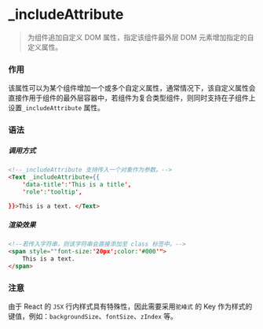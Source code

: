 # _includeAttribute
> 为组件追加自定义 DOM 属性，指定该组件最外层 DOM 元素增加指定的自定义属性。

### 作用
该属性可以为某个组件增加一个或多个自定义属性，通常情况下，该自定义属性会直接作用于组件的最外层容器中，若组件为复合类型组件，则同时支持在子组件上设置`_includeAttribute` 属性。
 
### 语法
##### 调用方式
``` html
<!--_includeAttribute 支持传入一个对象作为参数。-->
<Text _includeAttribute={{
    'data-title':'This is a title',
    'role':'tooltip',

}}>This is a text. </Text>
```

##### 渲染效果
``` html
<!--若传入字符串，则该字符串会直接添加至 class 标签中。-->
<span style=""font-size:'20px';color:'#000'">
    This is a text.
</span>
```

### 注意
由于 React 的 `JSX` 行内样式具有特殊性，因此需要采用`驼峰式` 的 Key 作为样式的键值，例如：`backgroundSize`、`fontSize`、`zIndex` 等。